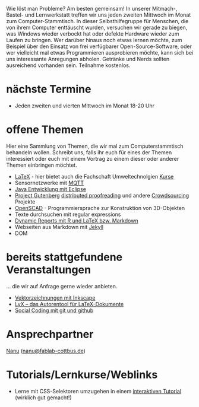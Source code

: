 <onlyinclude>Wie löst man Probleme? Am besten gemeinsam\! In unserer
Mitmach-, Bastel- und Lernwerkstatt treffen wir uns jeden zweiten
Mittwoch im Monat zum Computer-Stammtisch. In dieser Selbsthilfegruppe
für Menschen, die von ihrem Computer enttäuscht wurden, versuchen wir
gerade zu biegen, was Windows wieder verbockt hat oder defekte Hardware
wieder zum Laufen zu bringen. Wer darüber hinaus noch etwas lernen
möchte, zum Beispiel über den Einsatz von frei verfügbarer
Open-Source-Software, oder wer vielleicht mal etwas Programmieren
ausprobieren möchte, kann sich bei uns interessante Anregungen abholen.
Getränke und Nerds sollten ausreichend vorhanden sein. Teilnahme
kostenlos.</onlyinclude>

# nächste Termine

  - Jeden zweiten und vierten Mittwoch im Monat 18-20 Uhr

# offene Themen

Hier eine Sammlung von Themen, die wir mal zum Computerstammtisch
behandeln wollen. Schreibt uns, falls ihr euch für eines der Themen
interessiert oder euch mit einem Vortrag zu einem dieser oder anderer
Themen einbringen möchtet.

  - [LaTeX](LaTeX "wikilink") - hier bietet auch die Fachschaft
    Umweltechnolgien
    [Kurse](https://www.b-tu.de/fsr-umwelttechnologien/von-uns-fuer-euch/latex-kurs/kurs-uebersicht)
  - Sensornetzwerke mit [MQTT](MQTT "wikilink")
  - [Java Entwicklung mit
    Eclipse](Java_Entwicklung_mit_Eclipse "wikilink")
  - [Project Gutenberg](http://gutenberg.org) [distributed
    proofreading](http://www.pgdp.net/c/) und andere
    [Crowdsourcing](Crowdsourcing "wikilink") Projekte
  - [OpenSCAD](OpenSCAD "wikilink") - Programmiersprache zur
    Konstruktion von 3D-Objekten
  - Texte durchsuchen mit regular expressions
  - [Dynamic Reports mit R und LaTeX bzw.
    Markdown](http://yihui.name/knitr/)
  - Webseiten aus Markdown mit [Jekyll](http://jekyllrb.com)
  - DOM

# bereits stattgefundene Veranstaltungen

... die wir auf Anfrage gerne wieder anbieten.

  - [Vektorzeichnungen mit Inkscape](Einführung_in_Inkscape "wikilink")
  - [LyX – das Autorentool für
    LaTeX-Dokumente](LyX_Einführung "wikilink")
  - [Social Coding mit git und
    github](Social_Coding_mit_git_und_github "wikilink")

# Ansprechpartner

[Nanu](Benutzer:Nanu "wikilink") (<nanu@fablab-cottbus.de>)

# Tutorials/Lernkurse/Weblinks

  - Lerne mit CSS-Selektoren umzugehen in einem [interaktiven
    Tutorial](http://flukeout.github.io) (wirklich gut gemacht\!)
